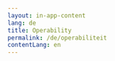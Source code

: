 ```yaml
---
layout: in-app-content
lang: de
title: Operability
permalink: /de/operabiliteit
contentLang: en
---
```

